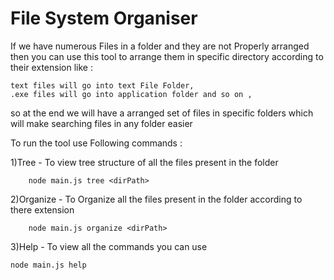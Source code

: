 
# File System Organiser

If we have numerous Files in a folder and they are not Properly arranged then you can use this tool to arrange them in specific directory according to their extension like :
   
    text files will go into text File Folder,
    .exe files will go into application folder and so on ,
so at the end we will have a arranged set of files in specific folders which will make searching files in any folder easier


To run the tool use Following commands :

 1)Tree - To view tree structure of all the files present in the folder
        
        node main.js tree <dirPath>


2)Organize - To Organize all the files present in the folder according to there extension

        node main.js organize <dirPath>
3)Help - To view all the commands you can use

    node main.js help
